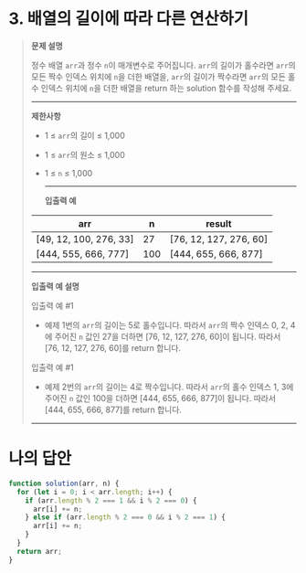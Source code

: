 # 3. 배열의 길이에 따라 다른 연산하기

> **문제 설명**
>
> 정수 배열 `arr`과 정수 `n`이 매개변수로 주어집니다. `arr`의 길이가 홀수라면 `arr`의 모든 짝수 인덱스 위치에 `n`을 더한 배열을, `arr`의 길이가 짝수라면 `arr`의 모든 홀수 인덱스 위치에 `n`을 더한 배열을 return 하는 solution 함수를 작성해 주세요.
>
> ---
>
> **제한사항**
>
> - 1 ≤ `arr`의 길이 ≤ 1,000
> - 1 ≤ `arr`의 원소 ≤ 1,000
> - 1 ≤ `n` ≤ 1,000
>
>   ***
>
>   **입출력 예**
>
> | arr                    | n   | result                 |
> | ---------------------- | --- | ---------------------- |
> | [49, 12, 100, 276, 33] | 27  | [76, 12, 127, 276, 60] |
> | [444, 555, 666, 777]   | 100 | [444, 655, 666, 877]   |
>
> ---
>
> **입출력 예 설명**
>
> 입출력 예 #1
>
> - 예제 1번의 `arr`의 길이는 5로 홀수입니다. 따라서 `arr`의 짝수 인덱스 0, 2, 4에 주어진 `n` 값인 27을 더하면 [76, 12, 127, 276, 60]이 됩니다. 따라서 [76, 12, 127, 276, 60]를 return 합니다.
>
> 입출력 예 #1
>
> - 예제 2번의 `arr`의 길이는 4로 짝수입니다. 따라서 `arr`의 홀수 인덱스 1, 3에 주어진 `n` 값인 100을 더하면 [444, 655, 666, 877]이 됩니다. 따라서 [444, 655, 666, 877]를 return 합니다.
>
> ---

# 나의 답안

```js
function solution(arr, n) {
  for (let i = 0; i < arr.length; i++) {
    if (arr.length % 2 === 1 && i % 2 === 0) {
      arr[i] += n;
    } else if (arr.length % 2 === 0 && i % 2 === 1) {
      arr[i] += n;
    }
  }
  return arr;
}
```
